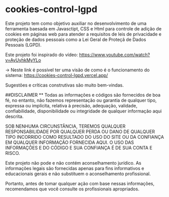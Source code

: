 # cookies-control-lgpd

Este projeto tem como objetivo auxiliar no desenvolvimento de uma ferramenta baesada em Javasctipt, CSS e Html para controle de adição de cookies em páginas web para atender a requisitos de leis de privacidade e proteção de dados pessoais como a Lei Geral de Proteçã de Dados Pessoais (LGPD).

Este projeto foi inspirado do vídeo: https://www.youtube.com/watch?v=AyUyhkMyYLo

-> Neste link é possível ter uma visão de como é o funcionamento do sistema: https://cookies-control-lgpd.vercel.app/

Sugestões e críticas construtivas são muito bem-vindas.

##DISCLAIMER
\*\* Todas as informações e códigos são fornecidos de boa fé, no entanto, não fazemos representação ou garantia de qualquer tipo, expressa ou implícita, relativa à precisão, adequação, validade, confiabilidade, disponibilidade ou integridade de qualquer informação aqui descrita.

SOB NENHUMA CIRCUNSTÂNCIA, TEREMOS QUALQUER RESPONSABILIDADE POR QUALQUER PERDA OU DANO DE QUALQUER TIPO INCORRIDO COMO RESULTADO DO USO DO SITE OU DA CONFIANÇA EM QUALQUER INFORMAÇÃO FORNECIDA AQUI. O USO DAS INFORMAÇÕES E DO CÓDIGO E SUA CONFIANÇA É DE SUA CONTA E RISCO.

Este projeto não pode e não contém aconselhamento jurídico. As informações legais são fornecidas apenas para fins informativos e educacionais gerais e não substituem o aconselhamento profissional.

Portanto, antes de tomar qualquer ação com base nessas informações, recomendamos que você consulte os profissionais apropriados.
